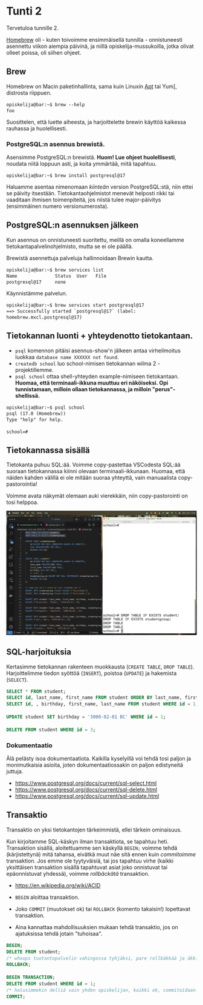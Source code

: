 # Tunti 2

Tervetuloa tunnille 2.

[Homebrew](https://brew.sh/) oli - kuten toivoimme ensimmäisellä tunnilla - onnistuneesti asennettu viikon aiempia päivinä, ja niillä opiskelija-mussukoilla, jotka olivat olleet poissa, oli siihen ohjeet.

## Brew

Homebrew on Macin paketinhallinta, sama kuin Linuxin [Apt](<https://en.wikipedia.org/wiki/APT_(software)>) tai Yum], distrosta riippuen.

```console
opiskelija@bar:~$ brew --help
foo
```

Suosittelen, että luette aiheesta, ja harjoittelette brewin käyttöä kaikessa rauhassa ja huolellisesti.

### PostgreSQL:n asennus brewistä.

Asensimme PostgreSQL:n brewistä. **Huom! Lue ohjeet huolellisesti**, noudata niitä loppuun asti, ja koita ymmärtää, mitä tapahtuu.

```console
opiskelija@bar:~$ brew install postgresql@17
```

Haluamme asentaa nimenomaan _kiinteän_ version PostgreSQL:stä, niin ettei se päivity itsestään. Tietokantaohjelmistot menevät helposti rikki tai vaaditaan ihmisen toimenpiteitä, jos niistä tulee major-päivitys (ensimmäinen numero versionumerosta).

## PostgreSQL:n asennuksen jälkeen

Kun asennus on onnistuneesti suoritettu, meillä on omalla koneellamme tietokantapalvelinohjelmisto, mutta se ei ole päällä.

Brewistä asennettuja palveluja hallinnoidaan Brewin kautta.

```console
opiskelija@bar:~$ brew services list
Name              Status  User   File
postgresql@17     none
```

Käynnistämme palvelun.

```console
opiskelija@bar:~$ brew services start postgresql@17
==> Successfully started `postgresql@17` (label: homebrew.mxcl.postgresql@17)

```

## Tietokannan luonti + yhteydenotto tietokantaan.

- `psql` komennon pitäisi asennus-show'n jälkeen antaa virheilmoitus luokkaa `database name XXXXXX not found`.
- `createdb school` luo school-nimisen tietokannan wilma 2 - projektillemme.
- `psql school` ottaa shell-yhteyden example-nimiseen tietokantaan. **Huomaa, että terminaali-ikkuna muuttuu eri näköiseksi. Opi tunnistamaan, milloin ollaan tietokannassa, ja milloin "perus"-shellissä.**

```console
opiskelija@bar:~$ psql school
psql (17.0 (Homebrew))
Type "help" for help.

school=#
```

## Tietokannassa sisällä

Tietokanta puhuu SQL:ää. Voimme copy-pastettaa VSCodesta SQL:ää suoraan tietokannassa kiinni olevaan terminaali-ikkunaan. Huomaa, että näiden kahden välillä ei ole mitään suoraa yhteyttä, vain manuaalista copy-pastorointia!

Voimme avata näkymät olemaan auki vierekkäin, niin copy-pastorointi on tosi helppoa.

![Sisällä tietokannassa](<Screenshot 2024-11-04 at 12.09.52.png>)

## SQL-harjoituksia

Kertasimme tietokannan rakenteen muokkausta (`CREATE TABLE`, `DROP TABLE`). Harjoittelimme tiedon syöttöä (`INSERT`), poistoa (`UPDATE`) ja hakemista (`SELECT`).

```sql
SELECT * FROM student;
SELECT id, last_name, first_name FROM student ORDER BY last_name, first_name;
SELECT id, , birthday, first_name, last_name FROM student WHERE id = 1;

UPDATE student SET birthday = '3000-02-01 BC' WHERE id = 1;

DELETE FROM student WHERE id = 3;
```

### Dokumentaatio

Älä pelästy isoa dokumentaatiota. Kaikilla kyselyillä voi tehdä tosi paljon ja monimutkaisia asioita, joten dokumentaatiossakin on paljon edistyneitä juttuja.

- https://www.postgresql.org/docs/current/sql-select.html
- https://www.postgresql.org/docs/current/sql-delete.html
- https://www.postgresql.org/docs/current/sql-update.html

## Transaktio

Transaktio on yksi tietokantojen tärkeimmistä, ellei tärkein ominaisuus.

Kun kirjoitamme SQL-käskyn ilman transaktiota, se tapahtuu heti. Transaktion sisällä, aloitettuamme sen käskyllä `BEGIN;` voimme tehdä (kärjistettynä) mitä tahansa, eivätkä muut näe sitä ennen kuin _commitoimme_ transaktion. Jos emme ole tyytyväisiä, tai jos tapahtuu virhe (kaikki yksittäisen transaktion sisällä tapahtuvat asiat joko onnistuvat tai epäonnistuvat yhdessä), voimme _rollbäckätä_ transaktion.

- https://en.wikipedia.org/wiki/ACID

- `BEGIN` aloittaa transaktion.
- Joko `COMMIT` (muutokset ok) tai `ROLLBACK` (komento takaisin!) lopettavat transaktion.
- Aina kannattaa mahdollisuuksien mukaan tehdä transaktio, jos on ajatuksissa tehdä jotain "tuhoisaa".

```sql
BEGIN;
DELETE FROM student;
/* whoops tuotantopalvelin vahingossa tyhjäksi, pare rollbäkkää ja äkkiä! */
ROLLBACK;

BEGIN TRANSACTION;
DELETE FROM student WHERE id = 1;
/* halusimmekin delliä vain yhden opiskelijan, kaikki ok, commitoidaan! */
COMMIT;
```
